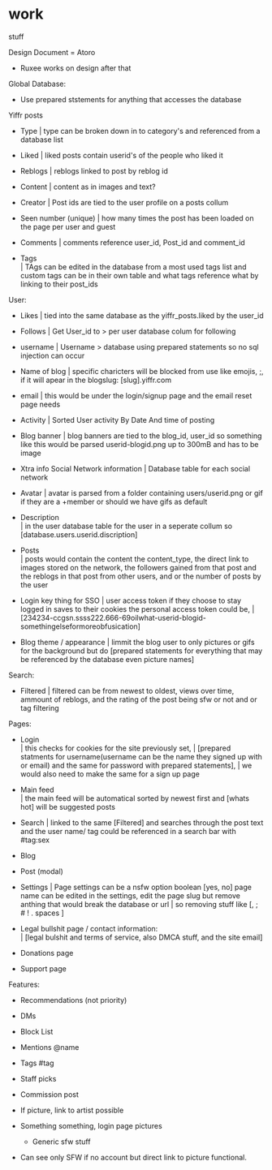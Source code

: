 # work
stuff

Design Document = Atoro
- Ruxee works on design after that

Global Database:
- Use prepared ststements for anything that accesses the database


Yiffr posts
- Type                          | type can be broken down in to category's and referenced from a database list
- Liked                         | liked posts contain userid's of the people who liked it 
- Reblogs                       | reblogs linked to post by reblog id 
- Content                       | content as in images and text?
- Creator                       | Post ids are tied to the user profile on a posts collum
- Seen number (unique)          | how many times the post has been loaded on the page per user and guest
- Comments                      | comments reference user_id, Post_id and comment_id

- Tags                          
| TAgs can be edited in the database from a most used tags list and custom tags can be in their own table and what tags reference what by linking to their post_ids



User:
- Likes                                 | tied into the same database as the yiffr_posts.liked by the user_id
- Follows                               | Get User_id to > per user database colum for following
- username                              | Username > database using prepared statements so no sql injection can occur
- Name of blog                          | specific charicters will be blocked from use like emojis, ;, if it will apear in the blogslug: [slug].yiffr.com
- email                                 | this would be under the login/signup page and the email reset page needs 
- Activity                              | Sorted User activity By Date And time of posting
- Blog banner                           | blog banners are tied to the blog_id, user_id so something like this would be parsed userid-blogid.png up to 300mB and has to be image
- Xtra info Social Network information  | Database table for each social network
- Avatar                                | avatar is parsed from a folder containing users/userid.png or gif if they are a +member or should we have gifs as default

- Description                           
| in the user database table for the user in a seperate collum so [database.users.userid.discription]

- Posts                                 
| posts would contain the content the content_type, the direct link to images stored on the network, the followers gained from that post and the reblogs in that post from other users, and or the number of posts by the user 

- Login key thing for SSO 
| user access token if they choose to stay logged in saves to their cookies the personal access token could be,
| [234234-ccgsn.ssss222.666-69oilwhat-userid-blogid-somethingelseformoreobfusication]

- Blog theme / appearance
| limmit the blog user to only pictures or gifs for the background but do [prepared statements for everything that may be referenced by the database even picture names]


Search:
- Filtered
| filtered can be from newest to oldest, views over time, ammount of reblogs, and the rating of the post being sfw or not and or tag filtering

Pages:
- Login                 
| this checks for cookies for the site previously set, 
| [prepared statments for username(username can be the name they signed up with or email) and the same for password with prepared statements],
| we would also need to make the same for a sign up page

- Main feed         
| the main feed will be automatical sorted by newest first and [whats hot] will be suggested posts

- Search 
| linked to the same [Filtered] and searches through the post text and the user name/ tag could be referenced in a search bar with #tag:sex

- Blog

- Post (modal)

- Settings 
| Page settings can be a nsfw option boolean [yes, no] page name can be edited in the settings, edit the page slug but remove anthing that would break the database or url
| so removing stuff like [, ; # ! . spaces ]

- Legal bullshit page / contact information:           
| [legal bulshit and terms of service, also DMCA stuff, and the site email]

- Donations page
- Support page


Features:
- Recommendations (not priority)
- DMs
- Block List
- Mentions @name
- Tags #tag
- Staff picks
- Commission post
- If picture, link to artist possible

- Something something, login page pictures
    - Generic sfw stuff 

- Can see only SFW if no account but direct link to picture functional.
